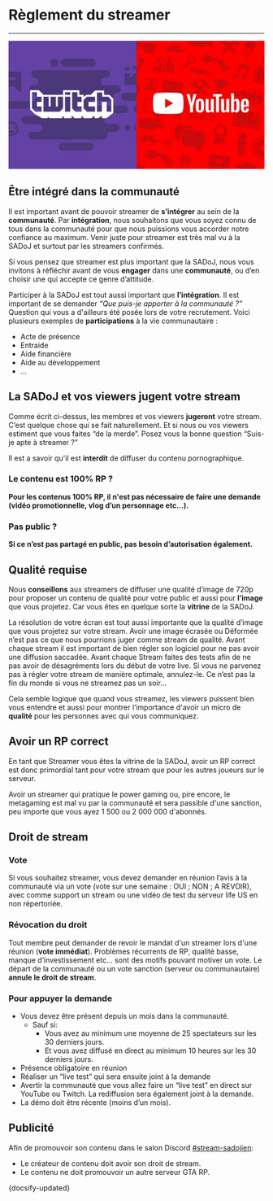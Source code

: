 # Règlement du streamer

---

<p align="center">
  <img src="../../_media/community/rules/twitch_youtube-600x300.jpg">
</p>

## Être intégré dans la communauté

Il est important avant de pouvoir streamer de **s’intégrer** au sein de la **communauté**. Par **intégration**, nous souhaitons que vous soyez connu de tous dans la communauté pour que nous puissions vous accorder notre confiance au maximum.
Venir juste pour streamer est très mal vu à la SADoJ et surtout par les streamers confirmés.

Si vous pensez que streamer est plus important que la SADoJ, nous vous invitons à réfléchir avant de vous **engager** dans une **communauté**, ou d’en choisir une qui accepte ce genre d’attitude.

Participer à la SADoJ est tout aussi important que **l’intégration**. Il est important de se demander *“Que puis-je apporter à la communauté ?”* Question qui vous a d'ailleurs été posée lors de votre recrutement. Voici plusieurs exemples de **participations** à la vie communautaire :

* Acte de présence
* Entraide
* Aide financière
* Aide au développement
* …

## La SADoJ et vos viewers jugent votre stream

Comme écrit ci-dessus, les membres et vos viewers **jugeront** votre stream. C’est quelque chose qui se fait naturellement. Et si nous ou vos viewers estiment que vous faites “de la merde”. Posez vous la bonne question “Suis-je apte à streamer ?”

Il est a savoir qu'il est **interdit** de diffuser du contenu pornographique.

### Le contenu est 100% RP ?

**Pour les contenus 100% RP, il n'est pas nécessaire de faire une demande (vidéo promotionnelle, vlog d’un personnage etc…).**

### Pas public ?

**Si ce n’est pas partagé en public, pas besoin d’autorisation également.**

## Qualité requise

Nous **conseillons** aux streamers de diffuser une qualité d’image de 720p pour proposer un contenu de qualité pour votre public et aussi pour **l’image** que vous projetez. Car vous êtes en quelque sorte la **vitrine** de la SADoJ.

La résolution de votre écran est tout aussi importante que la qualité d’image que vous projetez sur votre stream. Avoir une image écrasée ou Déformée n’est pas ce que nous pourrions juger comme stream de qualité. Avant chaque stream il est important de bien régler son logiciel pour ne pas avoir une diffusion saccadée. Avant chaque Stream faites des tests afin de ne pas avoir de désagréments lors du début de votre live. Si vous ne parvenez pas à régler votre stream de manière optimale, annulez-le. Ce n’est pas la fin du monde si vous ne streamez pas un soir…

Cela semble logique que quand vous streamez, les viewers puissent bien vous entendre et aussi pour montrer l’importance d'avoir un micro de **qualité** pour les personnes avec qui vous communiquez.

## Avoir un RP correct

En tant que Streamer vous êtes la vitrine de la SADoJ, avoir un RP correct est donc primordial tant pour votre stream que pour les autres joueurs sur le serveur.

Avoir un streamer qui pratique le power gaming ou, pire encore, le metagaming est mal vu par la communauté et sera passible d'une sanction, peu importe que vous ayez 1 500 ou 2 000 000 d'abonnés.

## Droit de stream

### Vote

Si vous souhaitez streamer, vous devez demander en réunion l’avis à la communauté via un vote (vote sur une semaine : OUI ; NON ; A REVOIR), avec comme support un stream ou une vidéo de test du serveur life US en non répertoriée.

### Révocation du droit

Tout membre peut demander de revoir le mandat d'un streamer lors d'une réunion (**vote immédiat**). Problèmes récurrents de RP, qualité basse, manque d’investissement etc… sont des motifs pouvant motiver un vote. Le départ de la communauté ou un vote sanction (serveur ou communautaire) **annule le droit de stream**.

### Pour appuyer la demande

* Vous devez être présent depuis un mois dans la communauté.
  * Sauf si:
    * Vous avez au minimum une moyenne de 25 spectateurs sur les 30 derniers jours.
    * Et vous avez diffusé en direct au minimum 10 heures sur les 30 derniers jours.
* Présence obligatoire en réunion
* Réaliser un “live test” qui sera ensuite joint à la demande
* Avertir la communauté que vous allez faire un “live test” en direct sur YouTube ou Twitch. La rediffusion sera également joint à la demande.
* La démo doit être récente (moins d’un mois).

## Publicité

Afin de promouvoir son contenu dans le salon Discord [#stream-sadojien](https://discord.com/channels/428563562701783051/836845975694868510):

* Le créateur de contenu doit avoir son droit de stream.
* Le contenu ne doit promouvoir un autre serveur GTA RP.

{docsify-updated}
